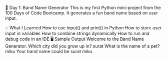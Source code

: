 🎸 Day 1: Band Name Generator
This is my first Python mini-project from the 100 Days of Code Bootcamp. It generates a fun band name based on user input.

💡 What I Learned
How to use input() and print() in Python
How to store user input in variables
How to combine strings dynamically
How to run and debug code in an IDE
🖥️ Sample Output
Welcome to the Band Name Generator. Which city did you grow up in? surat What is the name of a pet? miku Your band name could be surat miku
